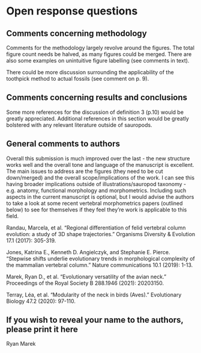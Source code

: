 # Open response questions

## Comments concerning methodology

Comments for the methodology largely revolve around the figures. The total figure count needs be halved, as many figures could be merged. There are also some examples on unintuitive figure labelling (see comments in text).

There could be more discussion surrounding the applicability of the toothpick method to actual fossils (see comment on p. 9).

## Comments concerning results and conclusions

Some more references for the discussion of definition 3 (p.10) would be greatly appreciated. Additional references in this section would be greatly bolstered with any relevant literature outside of sauropods.

## General comments to authors

Overall this submission is much improved over the last - the new structure works well and the overall tone and language of the manuscript is excellent. The main issues to address are the figures (they need to be cut down/merged) and the overall scope/implications of the work. I can see this having broader implications outside of illustrations/sauropod taxonomy - e.g. anatomy, functional morphology and morphometrics. Including such aspects in the current manuscript is optional, but I would advise the authors to take a look at some recent vertebral morphometrics papers (outlined below) to see for themselves if they feel they’re work is applicable to this field.

Randau, Marcela, et al. “Regional differentiation of felid vertebral column evolution: a study of 3D shape trajectories.” Organisms Diversity & Evolution 17.1 (2017): 305-319.

Jones, Katrina E., Kenneth D. Angielczyk, and Stephanie E. Pierce. “Stepwise shifts underlie evolutionary trends in morphological complexity of the mammalian vertebral column.” Nature communications 10.1 (2019): 1-13.

Marek, Ryan D., et al. “Evolutionary versatility of the avian neck.” Proceedings of the Royal Society B 288.1946 (2021): 20203150.

Terray, Léa, et al. “Modularity of the neck in birds (Aves).” Evolutionary Biology 47.2 (2020): 97-110.

## If you wish to reveal your name to the authors, please print it here

Ryan Marek

